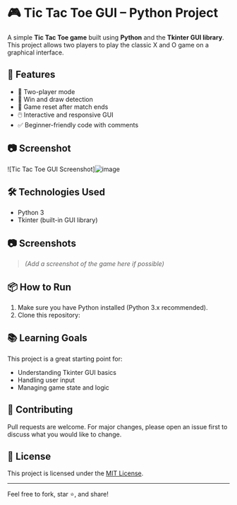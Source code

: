 # 🎮 Tic Tac Toe GUI – Python Project

A simple **Tic Tac Toe game** built using **Python** and the **Tkinter GUI library**. This project allows two players to play the classic X and O game on a graphical interface.

## 🚀 Features

- 🧠 Two-player mode
- 🎯 Win and draw detection
- 🔁 Game reset after match ends
- 🖱️ Interactive and responsive GUI
- ✅ Beginner-friendly code with comments

## 📷 Screenshot
![Tic Tac Toe GUI Screenshot]![image](https://github.com/user-attachments/assets/feb422e9-efb4-43f3-b5ae-e73ab1249833)


## 🛠️ Technologies Used

- Python 3
- Tkinter (built-in GUI library)

## 📷 Screenshots

> *(Add a screenshot of the game here if possible)*

## 📦 How to Run

1. Make sure you have Python installed (Python 3.x recommended).
2. Clone this repository:

## 📚 Learning Goals

This project is a great starting point for:
- Understanding Tkinter GUI basics
- Handling user input
- Managing game state and logic

## 🤝 Contributing

Pull requests are welcome. For major changes, please open an issue first to discuss what you would like to change.

## 📄 License

This project is licensed under the [MIT License](LICENSE).

---

Feel free to fork, star ⭐, and share!
